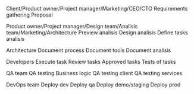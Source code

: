 Client/Product owner/Project manager/Marketing/CEO/CTO
Requirements gathering
Proposal

Product owner/Project manager/Design team/Analisis team/Marketing/Architecture
Preview analisis
Design analisis
Define tasks analisis

Architecture
Document process
Document tools
Document analisis

Developers
Execute task
Review tasks
Approved tasks
Tests of tasks

QA team
QA testing Business logic
QA testing client
QA testing services

DevOps team
Deploy dev
Deploy qa
Deploy demo/staging
Deploy prod

